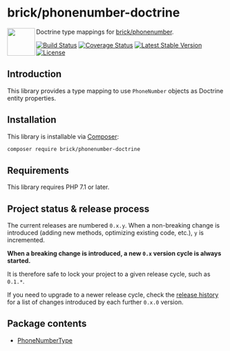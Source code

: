 brick/phonenumber-doctrine
========================

<img src="https://raw.githubusercontent.com/brick/brick/master/logo.png" alt="" align="left" height="64">

Doctrine type mappings for [brick/phonenumber](https://github.com/brick/phonenumber).

[![Build Status](https://github.com/brick/phonenumber-doctrine/workflows/CI/badge.svg)](https://github.com/brick/phonenumber-doctrine/actions)
[![Coverage Status](https://coveralls.io/repos/github/brick/phonenumber-doctrine/badge.svg?branch=master)](https://coveralls.io/github/brick/phonenumber-doctrine?branch=master)
[![Latest Stable Version](https://poser.pugx.org/brick/phonenumber-doctrine/v/stable)](https://packagist.org/packages/brick/phonenumber-doctrine)
[![License](https://img.shields.io/badge/license-MIT-blue.svg)](http://opensource.org/licenses/MIT)

Introduction
------------

This library provides a type mapping to use `PhoneNumber` objects as Doctrine entity properties.

Installation
------------

This library is installable via [Composer](https://getcomposer.org/):

```bash
composer require brick/phonenumber-doctrine
```

Requirements
------------

This library requires PHP 7.1 or later.

Project status & release process
--------------------------------

The current releases are numbered `0.x.y`. When a non-breaking change is introduced (adding new methods, optimizing existing code, etc.), `y` is incremented.

**When a breaking change is introduced, a new `0.x` version cycle is always started.**

It is therefore safe to lock your project to a given release cycle, such as `0.1.*`.

If you need to upgrade to a newer release cycle, check the [release history](https://github.com/brick/phonenumber-doctrine/releases) for a list of changes introduced by each further `0.x.0` version.

Package contents
----------------

- [PhoneNumberType](https://github.com/brick/phonenumber-doctrine/blob/master/src/Types/PhoneNumberType.php)
